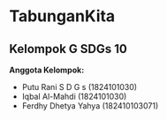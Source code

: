 # TabunganKita
## Kelompok G SDGs 10

__Anggota Kelompok:__
* Putu Rani S D G s (1824101030)
* Iqbal Al-Mahdi (1824101030)
* Ferdhy Dhetya Yahya (182410103071)